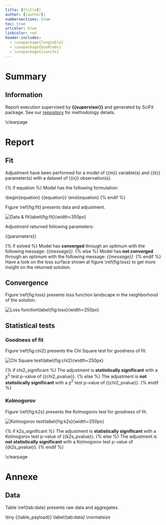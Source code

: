 ```yaml
---
title: {{title}}
author: {{author}}
numbersections: true
toc: true
urlcolor: blue
linkcolor: red
header-includes:
  - \usepackage{longtable}
  - \usepackage{booktabs}
  - \usepackage{siunitx}
---
```


# Summary

## Information

Report execution supervised by **{{supervisor}}** and generated by SciFit package.
See our [repository](https://github.com/jlandercy/scifit) for methodology details.

\clearpage

# Report

## Fit

Adjustment have been performed for a model of {{m}} variable(s) and {{k}} parameter(s)
with a dataset of {{n}} observation(s).

{% if equation %}
Model has the following formulation:

\begin{equation}
{{equation}}
\end{equation}
{% endif %}

Figure \ref{fig:fit} presents data and adjustment.

![Data & fit\label{fig:fit}]({{fit_payload}}){width=350px}

Adjustment returned following parameters:

{{parameters}}

{% if solved %}
Model has **converged** through an optimum with the following message: *{{message}}*.
{% else %}
Model has **not converged** through an optimum with the following message: *{{message}}*.
{% endif %}
Have a look on the loss surface shown at figure \ref{fig:loss} to get more insight on the
returned solution.

## Convergence

Figure \ref{fig:loss} presents loss function landscape in the neighborhood of the solution.

![Loss function\label{fig:loss}]({{loss_payload}}){width=250px}

## Statistical tests

### Goodness of fit

Figure \ref{fig:chi2} presents the Chi Square test for goodness of fit.

![Chi Square test\label{fig:chi2}]({{chi2_payload}}){width=250px}

{% if chi2_significant %}
The adjustment is **statistically significant** with a $\chi^2$ test p-value of {{chi2_pvalue}}.
{% else %}
The adjustment is **not statistically significant** with a $\chi^2$ test p-value of {{chi2_pvalue}}.
{% endif %}

### Kolmogorov

Figure \ref{fig:k2s} presents the Kolmogorov test for goodness of fit.

![Kolmogorov test\label{fig:k2s}]({{k2s_payload}}){width=250px}

{% if k2s_significant %}
The adjustment is **statistically significant** with a Kolmogorov test p-value of {{k2s_pvalue}}.
{% else %}
The adjustment is **not statistically significant** with a Kolmogorov test p-value of {{k2s_pvalue}}.
{% endif %}

\clearpage

# Annexe

## Data

Table \ref{tab:data} presents raw data and aggregates.

\tiny
{{table_payload}}
\label{tab:data}
\normalsize
